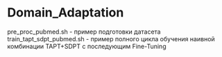 # Domain_Adaptation

pre_proc_pubmed.sh - пример подготовки датасета
train_tapt_sdpt_pubmed.sh - пример полного цикла обучения наивной комбинации TAPT+SDPT с последующим Fine-Tuning
